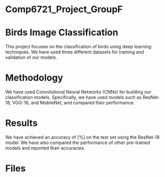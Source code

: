 # Comp6721_Project_GroupF

# Birds Image Classification

This project focuses on the classification of birds using deep learning techniques. We have used three different datasets for training and validation of our models.

# Methodology

We have used Convolutional Neural Networks (CNNs) for building our classification models. Specifically, we have used models such as ResNet-18, VGG-16, and MobileNet, and compared their performance.

# Results

We have achieved an accuracy of [%] on the test set using the ResNet-18 model. We have also compared the performance of other pre-trained models and reported their accuracies.

# Files
